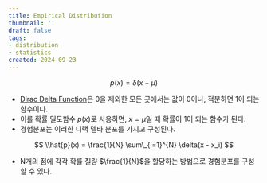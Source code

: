 ```yaml
---
title: Empirical Distribution
thumbnail: ''
draft: false
tags:
- distribution
- statistics
created: 2024-09-23
---
```


$$
p(x) = \delta(x - \mu)
$$

* [Dirac Delta Function](../Analysis/Function%20Analysis/Dirac%20Delta%20Function.md)은 0을 제외한 모든 곳에서는 값이 0이나, 적분하면 1이 되는 함수이다.
* 이를 확률 밀도함수 $p(x)$로 사용하면, $x=\mu$일 때 확률이 1이 되는 함수가 된다.
* 경험분포는 이러한 디랙 델타 분포를 가지고 구성된다.

$$
\\hat{p}(x) = \frac{1}{N} \sum\_{i=1}^{N} \delta(x - x_i)
$$

* N개의 점에 각각 확률 질량 $\frac{1}{N}$을 할당하는 방법으로 경험분포를 구성할 수 있다.
